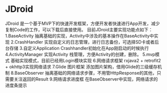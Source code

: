 # JDroid
JDroid 是一个基于MVP下的快速开发框架，方便开发者快速进行App开发，减少复制Code的工作，可以下载后直接使用。
目前JDroid主要实现功能点如下：
1.BaseActivity 
  抽离基础的实现，Activity中涉及的基本操作在BaseActivity中实现
2.CrashHandler 
  实现自定义的日志管理，进行日志备份，可选择SD卡或者后台存储
3.自定义Application
  Crashhandler初始化在App刚启动的时候执行
4.ActivityManager
  实现Activity 栈管理，方便Activity的创建，删除。
5.mvp模式 
  基础实现模式，目前已经用Login模块实现
6.网络请求框架 
  rxjava2 + retrofit2 + okhttp3实现网络请求
7.Glide 图片框架
  添加图片架构，借用Glide的三级缓存机制
8.BaseObserver
  抽离基础的网络请求步骤，不用管HttpResponse的其他，只需要关注返回的Result
9.网络请求进度框 
  在BaseObserver中实现，网络请求的进度条提示
